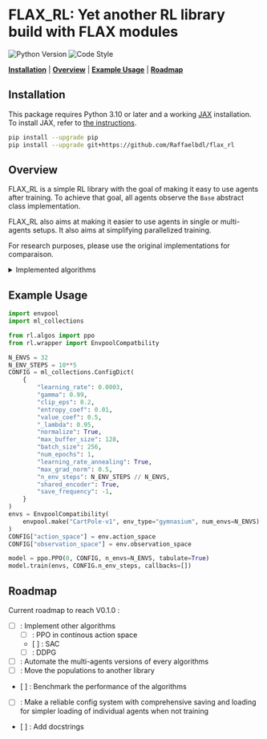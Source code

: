 # FLAX_RL: Yet another RL library build with FLAX modules

![Python Version](https://img.shields.io/badge/Python->=3.10-blue)
![Code Style](https://img.shields.io/badge/Code_Style-black-black)

[**Installation**](#installation) 
|  [**Overview**](#overview) 
| [**Example Usage**](#example-usage)
| [**Roadmap**](#example-usage)

## Installation
This package requires Python 3.10 or later and a working [JAX](https://github.com/google/jax) installation.
To install JAX, refer to [the instructions](https://github.com/google/jax#installation).

```bash
pip install --upgrade pip
pip install --upgrade git+https://github.com/Raffaelbdl/flax_rl
```

## Overview
FLAX_RL is a simple RL library with the goal of making it easy to use agents after training. To achieve that goal, all agents observe the `Base` abstract class implementation.

FLAX_RL also aims at making it easier to use agents in single or multi-agents setups. It also aims at simplifying parallelized training. 

For research purposes, please use the original implementations for comparaison. 

<details>
<summary>Implemented algorithms</summary>
- PPO
- IPPO
- DQN
</details>



## Example Usage
```python
import envpool
import ml_collections

from rl.algos import ppo
from rl.wrapper import EnvpoolCompatbility

N_ENVS = 32
N_ENV_STEPS = 10**5
CONFIG = ml_collections.ConfigDict(
    {
        "learning_rate": 0.0003,
        "gamma": 0.99,
        "clip_eps": 0.2,
        "entropy_coef": 0.01,
        "value_coef": 0.5,
        "_lambda": 0.95,
        "normalize": True,
        "max_buffer_size": 128,
        "batch_size": 256,
        "num_epochs": 1,
        "learning_rate_annealing": True,
        "max_grad_norm": 0.5,
        "n_env_steps": N_ENV_STEPS // N_ENVS,
        "shared_encoder": True,
        "save_frequency": -1,
    }
)
envs = EnvpoolCompatibility(
    envpool.make("CartPole-v1", env_type="gymnasium", num_envs=N_ENVS)
)
CONFIG["action_space"] = env.action_space
CONFIG["observation_space"] = env.observation_space

model = ppo.PPO(0, CONFIG, n_envs=N_ENVS, tabulate=True)
model.train(envs, CONFIG.n_env_steps, callbacks=[])
```

## Roadmap
Current roadmap to reach V0.1.0 :
- [ ] : Implement other algorithms
    - [ ] : PPO in continous action space
    - [ ] : SAC
    - [ ] : DDPG
- [ ] : Automate the multi-agents versions of every algorithms
- [ ] : Move the populations to another library
- [ ] : Benchmark the performance of the algorithms
- [ ] : Make a reliable config system with comprehensive saving and loading for simpler loading of individual agents when not training
- [ ] : Add docstrings